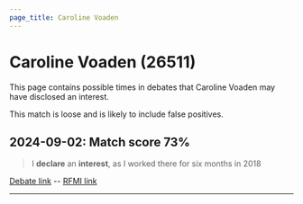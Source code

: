```yaml
---
page_title: Caroline Voaden
---
```


# Caroline Voaden  (26511)

This page contains possible times in debates that Caroline Voaden may have disclosed an interest.

This match is loose and is likely to include false positives. 



## 2024-09-02: Match score 73%

>I **declare** an **interest**, as I worked there for six months in 2018

[Debate link](https://www.theyworkforyou.com/debates/?id=2024-09-02a.114.1)  --  [RFMI link](https://www.theyworkforyou.com/mp/26511/register)


---

